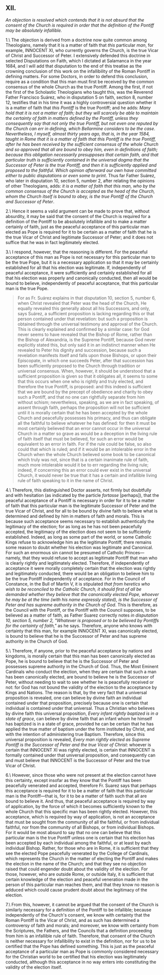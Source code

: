 ## XII.

*An objection is resolved which contends that it is not absurd that the consent of the Church is required in order that the definition of the Pontiff may be absolutely infallible.*

1.\ The objection is derived from a doctrine now quite common among Theologians, namely that it is a matter of faith that *this* particular *man*, for example, INNOCENT XI, who currently governs the Church, is the true Vicar of Christ and Successor of Peter. I extensively defended this doctrine in selected Disputations on Faith, which I dictated at Salamanca in the year 1684, and I will add that disputation to the end of this treatise as the crowning conclusion of this work on the infallibility of the Roman Pontiff in defining matters. For some Doctors, in order to defend this conclusion, require as a condition that this man must first be received by the common consensus of the whole Church as the true Pontiff. Among the first, if not the first of the Scholastic Theologians who taught this, was the Reverend Father Francisco Suárez, who in disputation 5 on faith, section 8, number 12, testifies that in his time it was a highly controversial question whether it is a matter of faith that *this Pontiff* is the true Pontiff; and he adds: *Many hold that it is not a matter of faith; but they will scarcely be able to maintain the certainty of faith in matters defined by the Pontiff, unless they consequently say that not only the true Pontiff, but not even one reputed by the Church can err in defining, which Bellarmine considers to be the case*. *Nevertheless, I myself, almost thirty years ago, that is, in the year 1584, taught in Rome that it is a matter of faith that this Pontiff is the true Pontiff, after he has been received by the sufficient consensus of the whole Church and so approved that all are bound to obey him, even in definitions of faith; because this obligation necessarily presupposes that certain faith, and that particular truth is sufficiently contained in the universal dogma that the Successor of Peter is the true Pontiff, and then it is sufficiently applied and proposed to the faithful. Which opinion afterward our own have committed either to public disputations or even some to print*. Thus far Father Suárez, who later in disputation 10, section 5, number 2, after relating the opinions of other Theologians, adds: *it is a matter of faith that this man, who by the common consensus of the Church is accepted as the head of the Church, whom the Church itself is bound to obey, is the true Pontiff of the Church and Successor of Peter*.

2.\ Hence it seems a valid argument can be made to prove that, without absurdity, it may be said that the consent of the Church is required for a definition of the Pontiff to be absolutely infallible and to make a matter certainly of faith, just as the peaceful acceptance of this particular man elected as Pope is required for it to be certain as a matter of faith that he is the true Vicar of Christ and legitimate Successor of Peter; and it does not suffice that he was in fact legitimately elected.

3.\ I respond, however, that the reasoning is different. For the peaceful acceptance of this man as Pope is not necessary for this particular man to be the true Pope, but it is a necessary application so that it may be certainly established for all that his election was legitimate. If, independently of peaceful acceptance, it were sufficiently and certainly established for all that his election was properly and canonically conducted, then all would be bound to believe, independently of peaceful acceptance, that this particular man is the true Pope.

> For as Fr. Suárez explains in that disputation 10, section 5, number 6, when Christ revealed that Peter was the head of the Church, He equally revealed this generally about all his Successors, and only, says Suárez, a sufficient proposition is lacking regarding this or that person contained under that revelation: but such a proposition is obtained through the universal testimony and approval of the Church. This is clearly explained and confirmed by a similar case: for God never seems to have revealed that the Bishop of Rome, rather than the Bishop of Alexandria, is the Supreme Pontiff, because God never explicitly stated this, but only said it in an indistinct manner when He revealed to Peter his dignity and succession, because such a revelation manifests itself and falls upon those Bishops, or upon their Episcopate, in which one succeeds Peter, after that succession has been sufficiently proposed to the Church through tradition or universal consensus. When, however, it should be understood that a sufficient proposition is given so that it obligates all, it seems to some that this occurs when one who is rightly and truly elected, and therefore the true Pontiff, is proposed: and this indeed is sufficient that we are bound by the precept of obedience and charity to obey such a Pontiff, and that no one can rightfully separate from him without schism; nevertheless, speaking, as we are in fact speaking, of assent through faith, perhaps the proposition will not be sufficient until it is morally certain that he has been accepted by the whole Church and peacefully possesses his primacy, and thus can obligate all the faithful to believe whatever he has defined: for then it must be most certainly believed that an error cannot occur in the universal Church in a matter so grave as would be a deception in the living rule of faith itself that must be believed, for such an error would be equivalent to an error in faith. For if the rule could be false, so also could that which is ruled; and if it would be an intolerable error in the Church when the whole Church believed some book to be canonical which truly was not, since that is a certain inanimate rule of faith, much more intolerable would it be to err regarding the living rule; indeed, if concerning this an error could ever exist in the universal Church, it would never be true that it has a certain and infallible living rule of faith speaking to it in the name of Christ.

4.\ Therefore, this distinguished Doctor asserts, not firmly but doubtfully and with hesitation (as indicated by the particle *fortasse* [perhaps]), that the peaceful acceptance of a Pontiff is necessary in order for it to be a matter of faith that this particular man is the legitimate Successor of Peter and the true Vicar of Christ, and for all to be bound by divine faith to believe what is determined and defined by him in matters of faith and morals. This is because such acceptance seems necessary to establish authentically the legitimacy of the election; for as long as he has not been peacefully accepted, the legitimacy of the election does not seem to be sufficiently established. Indeed, as long as some part of the world, or some Catholic Kings refuse to acknowledge him as the legitimate Pontiff, there remains some reason to doubt whether his election was legitimate and Canonical. For such an enormous sin cannot be presumed of Catholic Princes—namely, that they would refuse to accept as legitimate Pontiff that man who is clearly rightly and legitimately elected. Therefore, if independently of acceptance it were morally completely certain that the election was rightly and legitimately conducted, there would be an obligation to believe him to be the true Pontiff independently of acceptance. For in the Council of Constance, in the Bull of Martin V, it is stipulated *that from heretics who wish to be reconciled to the Catholic Church, it should first of all be demanded whether they believe that the canonically elected Pope, whoever he may be at the time (with his name expressly stated), is the Successor of Peter and has supreme authority in the Church of God*. This is therefore, as the Council with the Pontiff, or the Pontiff with the Council supposes, to be believed as a matter of faith, as Father Suarez correctly notes *in disputation 10, section 5, number 2, "Whatever is proposed or to be believed by Pontiffs for the certainty of faith,"* as he says. Therefore, anyone who knows with certainty that this man, for example INNOCENT XI, was canonically elected, is bound to believe that he is the Successor of Peter and has supreme authority in the Church of God.

5.\ Therefore, if anyone, prior to the peaceful acceptance by nations and kingdoms, is morally certain that this man has been canonically elected as Pope, he is bound to believe that he is the Successor of Peter and possesses supreme authority in the Church of God. Thus, the Most Eminent Cardinals who conduct the election, when they are certain that such a man has been canonically elected, are bound to believe he is the Successor of Peter, without needing to wait to see whether he is peacefully received or not: for God has not bound the validity of the election to the acceptance by Kings and Nations. The reason is that, by the very fact that a universal proposition is revealed, one can believe by divine faith an individual contained under that proposition, precisely because one is certain that individual is contained under that universal. Thus a Christian who believes by divine faith this universal proposition, *Every infant rightly baptized is in a state of grace*, can believe by divine faith that an infant whom he himself has baptized is in a state of grace, provided he can be certain that he has applied the true matter of baptism under the form instituted by Christ, and with the intention of administering true Baptism. Therefore, since this universal proposition is revealed, *Every man rightly elected as Supreme Pontiff is the Successor of Peter and the true Vicar of Christ*: whoever is certain that INNOCENT XI was rightly elected, is certain that INNOCENT is formally contained under that universal proposition, and consequently can and must believe that INNOCENT is the Successor of Peter and the true Vicar of Christ.

6.\ However, since those who were not present at the election cannot have this certainty, except insofar as they know that the Pontiff has been peacefully venerated and accepted, therefore Fr. Suarez says that perhaps this acceptance is required for it to be a matter of faith that this particular man is the Pontiff—that is, for it to be a matter of faith such that all are bound to believe it. And thus, that peaceful acceptance is required by way of application, by the force of which it becomes sufficiently known to the whole Church that this specific man has been rightly elected. However, this acceptance, which is required by way of application, is not an acceptance that must be sought from the community of all the faithful, or from individual faithful, nor from the community of all Bishops, or from individual Bishops. For it would be most absurd to say that no one can believe that this particular man is the true Pontiff unless one is certain that his election has been accepted by each individual among the faithful, or at least by each individual Bishop. Rather, for those who are in Rome, it is sufficient that they see the elected Pope peacefully venerated by the College of Cardinals, which represents the Church in the matter of electing the Pontiff and makes the election in the name of the Church; and that they see no objection raised that could engender doubt about the validity of the election. For those, however, who are outside Rome, or outside Italy, it is sufficient that certain knowledge of the election and peaceful veneration made in the person of this particular man reaches them, and that they know no reason is adduced which could cause prudent doubt about the legitimacy of the election.

7.\ From this, however, it cannot be argued that the consent of the Church is similarly necessary for a definition of the Pontiff to be infallible; because independently of the Church's consent, we know with certainty that the Roman Pontiff is the Vicar of Christ, and as such has determined a controversy of faith and morals; and moreover, we know with certainty from the Scriptures, the Fathers, and the Councils that a definition proceeding from him is an infallible rule of faith. Therefore, that consent of the Church is neither necessary for infallibility to exist in the definition, nor for us to be certified that the Pope has defined something. This is just as the peaceful acceptance of a particular man as Pope is commonly considered necessary for the Christian world to be certified that his election was legitimately conducted, although this acceptance in no way enters into constituting the validity of the election itself.
